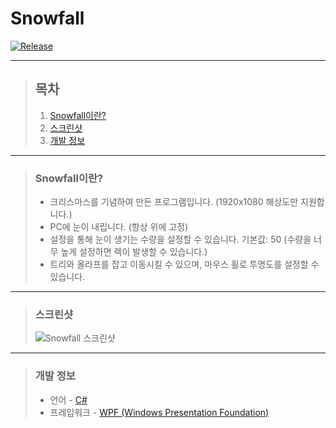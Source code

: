 # **Snowfall**

[![Release](https://img.shields.io/badge/Release-v1.0-2F9D27?style=for-the-badge&logo=GitLab&logoColor=white)](https://gitlab.com/BanB3515/Snowfall/-/releases)

---

> ## **목차**
>
> 1. [Snowfall이란?](#Snowfall이란)
> 2. [스크린샷](#스크린샷)
> 3. [개발 정보](#개발-정보)

---

> ### **Snowfall이란?**
>
> -   크리스마스를 기념하여 만든 프로그램입니다. (1920x1080 해상도만 지원합니다.)
> -   PC에 눈이 내립니다. (항상 위에 고정)
> -   설정을 통해 눈이 생기는 수량을 설정할 수 있습니다. 기본값: 50 (수량을 너무 높게 설정하면 렉이 발생할 수 있습니다.)
> -   트리와 올라프를 잡고 이동시킬 수 있으며, 마우스 휠로 투명도를 설정할 수 있습니다.

---

> ### **스크린샷**
>
> ![Snowfall 스크린샷](https://gitlab.com/BanB3515/Snowfall/-/raw/main/Screenshots/Screenshot.gif)

---

> ### **개발 정보**
>
> -   언어 - [C#](https://docs.microsoft.com/ko-kr/dotnet/csharp/)
> -   프레임워크 - [WPF (Windows Presentation Foundation)](https://docs.microsoft.com/ko-kr/visualstudio/designers/getting-started-with-wpf?view=vs-2019)
